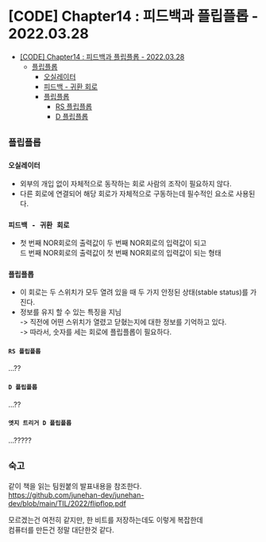 # [CODE] Chapter14 : 피드백과 플립플롭 - 2022.03.28

<!-- TOC -->

- [[CODE] Chapter14 : 피드백과 플립플롭 - 2022.03.28](#code-chapter14--%ED%94%BC%EB%93%9C%EB%B0%B1%EA%B3%BC-%ED%94%8C%EB%A6%BD%ED%94%8C%EB%A1%AD---20220328)
  - [플립플롭](#%ED%94%8C%EB%A6%BD%ED%94%8C%EB%A1%AD)
    - [오실레이터](#%EC%98%A4%EC%8B%A4%EB%A0%88%EC%9D%B4%ED%84%B0)
    - [피드백 - 귀환 회로](#%ED%94%BC%EB%93%9C%EB%B0%B1---%EA%B7%80%ED%99%98-%ED%9A%8C%EB%A1%9C)
    - [플립플롭](#%ED%94%8C%EB%A6%BD%ED%94%8C%EB%A1%AD)
      - [RS 플립플롭](#rs-%ED%94%8C%EB%A6%BD%ED%94%8C%EB%A1%AD)
      - [D 플립플롭](#d-%ED%94%8C%EB%A6%BD%ED%94%8C%EB%A1%AD)

<!-- /TOC -->

## `플립플롭`
### `오실레이터`
- 외부의 개입 없이 자체적으로 동작하는 회로 사람의 조작이 필요하지 않다.  
- 다른 회로에 연결되어 해당 회로가 자체적으로 구동하는데 필수적인 요소로 사용된다.

### `피드백 - 귀환 회로`
- 첫 번째 NOR회로의 출력값이 두 번째 NOR회로의 입력값이 되고  
  드 번째 NOR회로의 출력값이 첫 번째 NOR회로의 입력값이 되는 형태

### `플립플롭` 
- 이 회로는 두 스위치가 모두 열려 있을 때 두 가지 안정된 상태(stable status)를 가진다.
- 정보를 유지 할 수 있는 특징을 지님  
  -> 직전에 어떤 스위치가 열렸고 닫혔는지에 대한 정보를 기억하고 있다.  
  -> 따라서, 숫자를 세는 회로에 플립플롭이 필요하다.

#### `RS 플립플롭`
...??
#### `D 플립플롭`
...??
#### `엣지 트리거 D 플립플롭`
...?????

## `숙고`
같이 책을 읽는 팀원붙의 발표내용을 참조한다.  
https://github.com/junehan-dev/junehan-dev/blob/main/TIL/2022/flipflop.pdf  

모르겠는건 여전히 같지만, 한 비트를 저장하는데도 이렇게 복잡한데  
컴퓨터를 만든건 정말 대단한것 같다.
